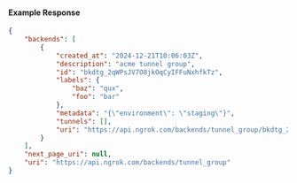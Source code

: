 <!-- Code generated for API Clients. DO NOT EDIT. -->

#### Example Response

```json
{
	"backends": [
		{
			"created_at": "2024-12-21T10:06:03Z",
			"description": "acme tunnel group",
			"id": "bkdtg_2qWPsJV7O8jkOqCyIFFuNxhfkTz",
			"labels": {
				"baz": "qux",
				"foo": "bar"
			},
			"metadata": "{\"environment\": \"staging\"}",
			"tunnels": [],
			"uri": "https://api.ngrok.com/backends/tunnel_group/bkdtg_2qWPsJV7O8jkOqCyIFFuNxhfkTz"
		}
	],
	"next_page_uri": null,
	"uri": "https://api.ngrok.com/backends/tunnel_group"
}
```
